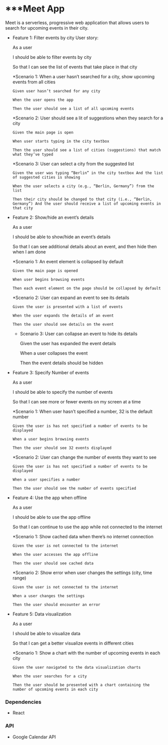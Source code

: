 # ***Meet App 

Meet is a serverless, progressive web application that allows users to search for upcoming events in their city. 

* Feature 1: Filter events by city
User story: 

  As a user

  I should be able to filter events by city
  
  So that I can see the list of events that take place in that city
    
    *Scenario 1: When a user hasn’t searched for a city, show upcoming events from all cities

      Given user hasn’t searched for any city

      When the user opens the app

      Then the user should see a list of all upcoming events

    *Scenario 2: User should see a lit of suggestions when they search for a city

      Given the main page is open

      When user starts typing in the city textbox

      Then the user should see a list of cities (suggestions) that match what they’ve typed

    *Scenario 3: User can select a city from the suggested list

      Given the user was typing “Berlin” in the city textbox And the list of suggested cities is showing

      When the user selects a city (e.g., “Berlin, Germany”) from the list

      Then their city should be changed to that city (i.e., “Berlin, Germany”) And the user should receive a list of upcoming events in that city

* Feature 2: Show/hide an event’s details

  As a user

  I should be able to show/hide an event’s details

  So that I can see additional details about an event, and then hide then when I am done

    *Scenario 1: An event element is collapsed by default

      Given the main page is opened

      When user begins browsing events

      Then each event element on the page should be collapsed by default

    *Scenario 2: User can expand an event to see its details

      Given the user is presented with a list of events

      When the user expands the details of an event

      Then the user should see details on the event

    * Scenario 3: User can collapse an event to hide its details

      Given the user has expanded the event details

      When a user collapses the event

      Then the event details should be hidden

* Feature 3: Specify Number of events

  As a user

  I should be able to specify the number of events

  So that I can see more or fewer events on my screen at a time

    *Scenario 1: When user hasn’t specified a number, 32 is the default number

      Given the user is has not specified a number of events to be displayed

      When a user begins browsing events

      Then the user should see 32 events displayed

    *Scenario 2: User can change the number of events they want to see

      Given the user is has not specified a number of events to be displayed

      When a user specifies a number

      Then the user should see the number of events specified

* Feature 4: Use the app when offline

  As a user

  I should be able to use the app offline

  So that I can continue to use the app while not connected to the internet

    *Scenario 1: Show cached data when there’s no internet connection

      Given the user is not connected to the internet

      When the user accesses the app offline

      Then the user should see cached data

    *Scenario 2: Show error when user changes the settings (city, time range)

      Given the user is not connected to the internet

      When a user changes the settings

      Then the user should encounter an error

* Feature 5: Data visualization

  As a user

  I should be able to visualize data

  So that I can get a better visualize events in different cities

    *Scenario 1: Show a chart with the number of upcoming events in each city

      Given the user navigated to the data visualization charts

      When the user searches for a city

      Then the user should be presented with a chart containing the number of upcoming events in each city

### **Dependencies**

* React

### **API**

* Google Calendar API